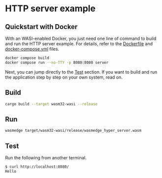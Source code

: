 # HTTP server example

## Quickstart with Docker

With an WASI-enabled Docker, you just need one line of command to build and run the HTTP server example. For details, refer to the [Dockerfile](../Dockerfile) and [docker-compose.yml](../docker-compose.yml) files.

```bash
docker compose build
docker compose run --no-TTY -p 8080:8080 server
```

Next, you can jump directly to the [Test](#test) section. If you want to build and run the application step by step on your own system, read on.

## Build

```bash
cargo build --target wasm32-wasi --release
```

## Run

```bash
wasmedge target/wasm32-wasi/release/wasmedge_hyper_server.wasm
```

## Test

Run the following from another terminal.

```bash
$ curl http://localhost:8080/
Hello
```

